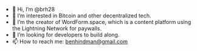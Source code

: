 - 👋 Hi, I’m @brh28
- 👀 I’m interested in Bitcoin and other decentralized tech. 
- 🌱 I’m the creator of WordForm.space, which is a content platform using the Lightning Network for paywalls.
- 💞️ I’m looking for developers to build along. 
- 📫 How to reach me: benhindman@gmail.com

<!---
brh28/brh28 is a ✨ special ✨ repository because its `README.md` (this file) appears on your GitHub profile.
You can click the Preview link to take a look at your changes.
--->
